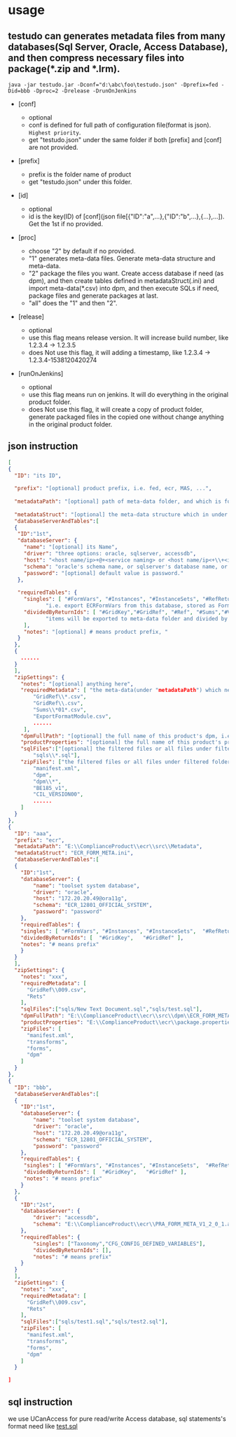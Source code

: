 usage 
===
testudo can generates metadata files from many databases(Sql Server, Oracle, Access Database), and then compress necessary files into package(*.zip and *.lrm).
------
	java -jar testudo.jar -Dconf="d:\abc\foo\testudo.json" -Dprefix=fed -Did=bbb -Dproc=2 -Drelease -DrunOnJenkins

* [conf]
	* optional
	* conf is defined for full path of configuration file(format is json). `Highest priority`.
	* get "testudo.json" under the same folder if both [prefix] and [conf] are not provided.
	
* [prefix]
	* prefix is the folder name of product
	* get "testudo.json" under this folder.
    
* [id]
	* optional
	* id is the key(ID) of [conf](json file[{"ID":"a",...},{"ID":"b",...},{...},...]). Get the 1st if no provided.

* [proc]
	* choose "2"  by default if no provided.
	* "1" generates meta-data files. Generate meta-data structure and meta-data.
	* "2" package the files you want. Create access database if need (as dpm), and then create tables defined in metadataStruct(.ini) and import meta-data(*.csv) into dpm, and then execute SQLs if need, package files and generate packages at last.
	* "all" does the "1" and then "2".
    
* [release]
	* optional
	* use this flag means release version. It will increase build number, like 1.2.3.4 -> 1.2.3.5
	* does Not use this flag, it will adding a timestamp, like 1.2.3.4 -> 1.2.3.4-1538120420274

* [runOnJenkins]
	* optional
	* use this flag means run on jenkins. It will do everything in the original product folder.
	* does Not use this flag, it will create a copy of product folder, generate packaged files in the copied one without change anything in the original product folder.


json instruction
-------------------------------------------

```json
[
{
  "ID": "its ID",
  
  "prefix": "[optional] product prefix, i.e. fed, ecr, MAS, ...",
  
  "metadataPath": "[optional] path of meta-data folder, and which is followed product folder structure, i.e. ...\\ComplianceProduct\\fed\\src\\Metadata",
  
  "metadataStruct": "[optional] the meta-data structure which in under "metadataPath", i.e.FED_FORM_META.ini",
  "databaseServerAndTables":[
  {
   "ID":"1st",
   "databaseServer": {
     "name": "[optional] its Name",
     "driver": "three options: oracle, sqlserver, accessdb",
     "host": "<host name/ip>+@+<service naming> or <host name/ip<+\\+<instance name>, i.e. 172.20.20.49@ora11g, 172.20.20.57\\sql2012",
     "schema": "oracle's schema name, or sqlserver's database name, or accessDb's full name, i.e. ECR_12801_OFFICIAL_SYSTEM",
     "password": "[optional] default value is password."
   },
  
   "requiredTables": {
     "singles": [ "#FormVars", "#Instances", "#InstanceSets", "#RefReturns", "#Rets",
     		"i.e. export ECRFormVars from this database, stored as FormVars.csv as meta-data in metadataPath." ],
     "dividedByReturnIds": [ "#GridKey","#GridRef", "#Ref", "#Sums","#Vals","#XVals", "#XVals", 
     		"items will be exported to meta-data folder and divided by returnId, their exported files' name is table name(without #) with returnId like List_440001.csv",
     ],
     "notes": "[optional] # means product prefix, "
   }
  },
  {
  	......
  }
  ],
  "zipSettings": {
    "notes": "[optional] anything here",
    "requiredMetadata": [ "the meta-data(under "metadataPath") which need to imported to dpm, make sure they are all csv",
    	"GridRef\\*.csv",
    	"GridRef\\.csv",
    	"Sums\\*01*.csv",
    	"ExportFormatModule.csv",
    	......
     ],
    "dpmFullPath": "[optional] the full name of this product's dpm, i.e. ...\\ComplianceProduct\\fed\\src\\dpm\\FED_FORM_META.accdb",
    "productProperties": "[optional] the full name of this product's properties. i.e. ...\\ComplianceProduct\\fed\\package.properties",
    "sqlFiles":["[optional] the filtered files or all files under filtered folder will be executed on dpm",
    	"sqls\\*.sql"],
    "zipFiles": ["the filtered files or all files under filtered folder will be packaged",
    	"manifest.xml", 
    	"dpm",
    	"dpm\\*",
    	"BE185_v1",
    	"CIL_VERSION00",
    	......
    ]
  }
},
{
  "ID": "aaa",
  "prefix": "ecr",
  "metadataPath": "E:\\ComplianceProduct\\ecr\\src\\Metadata",
  "metadataStruct": "ECR_FORM_META.ini",
  "databaseServerAndTables":[
  {
	"ID":"1st",
	"databaseServer": {
		"name": "toolset system database",
    	"driver": "oracle",
    	"host": "172.20.20.49@ora11g",
    	"schema": "ECR_12801_OFFICIAL_SYSTEM",
    	"password": "password"
	},
	"requiredTables": {
    "singles": [ "#FormVars", "#Instances", "#InstanceSets",  "#RefReturns",  "#Rets"   ],
    "dividedByReturnIds": [  "#GridKey",   "#GridRef" ],
    "notes": "# means prefix"
 	}
  }
  ],
  "zipSettings": {
    "notes": "xxx",
    "requiredMetadata": [
      "GridRef\\009.csv",
      "Rets"
    ],
    "sqlFiles":["sqls/New Text Document.sql","sqls/test.sql"],
    "dpmFullPath": "E:\\ComplianceProduct\\ecr\\src\\dpm\\ECR_FORM_META.accdb",
    "productProperties": "E:\\ComplianceProduct\\ecr\\package.properties",
    "zipFiles": [
      "manifest.xml",
      "transforms",
      "forms",
      "dpm"
    ]
  }
},
{
  "ID": "bbb",
  "databaseServerAndTables":[
  {
	"ID":"1st",
	"databaseServer": {
		"name": "toolset system database",
    	"driver": "oracle",
    	"host": "172.20.20.49@ora11g",
    	"schema": "ECR_12801_OFFICIAL_SYSTEM",
    	"password": "password"
	},
	"requiredTables": {
     "singles": [ "#FormVars", "#Instances", "#InstanceSets",  "#RefReturns",  "#Rets"   ],
     "dividedByReturnIds": [  "#GridKey",   "#GridRef" ],
     "notes": "# means prefix"
 	}
  },
  {
	"ID":"2st",
	"databaseServer": {
		"driver": "accessdb",
		"schema": "E:\\ComplianceProduct\\ecr\\PRA_FORM_META_V1_2_0_1.accdb"
	},
	"requiredTables": {
		"singles": ["Taxonomy","CFG_CONFIG_DEFINED_VARIABLES"],
		"dividedByReturnIds": [],
		"notes": "# means prefix"
	}
  }
  ],
  "zipSettings": {
    "notes": "xxx",
    "requiredMetadata": [
      "GridRef\\009.csv",
      "Rets"
    ],
    "sqlFiles":["sqls/test1.sql","sqls/test2.sql"],
    "zipFiles": [
      "manifest.xml",
      "transforms",
      "forms",
      "dpm"
    ]
  }

]
```

sql instruction
-------------------------------------------
we use UCanAccess for pure read/write Access database, sql statements's format need like [test.sql](test.sql)